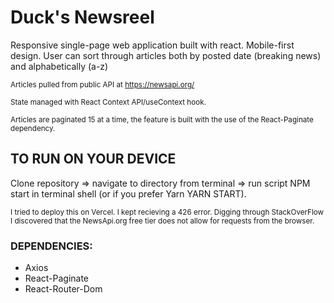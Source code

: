 # Duck's Newsreel #
Responsive single-page web application built with react. Mobile-first design. User can sort through articles both by posted date (breaking news) and alphabetically (a-z) 

<sub> Articles pulled from public API at https://newsapi.org/ </sub>

<sub> State managed with React Context API/useContext hook. </sub>

<sub> Articles are paginated 15 at a time, the feature is built with the use of the React-Paginate dependency. </sub>

## TO RUN ON YOUR DEVICE ## 

Clone repository => navigate to directory from terminal => run script NPM start in terminal shell (or if you prefer Yarn YARN START).

<sub> I tried to deploy this on Vercel. I kept recieving a 426 error. Digging through StackOverFlow I discovered that the NewsApi.org free tier does not allow for requests from the browser. </sub>

 ### DEPENDENCIES: ###

- Axios
- React-Paginate
- React-Router-Dom

